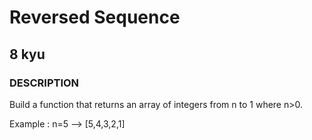  # Reversed Sequence
## 8 kyu

### DESCRIPTION
Build a function that returns an array of integers from n to 1 where n>0.

Example : n=5 --> [5,4,3,2,1]